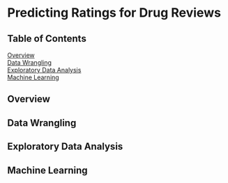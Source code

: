 # Predicting Ratings for Drug Reviews

## Table of Contents
[Overview](##Overview)  
[Data Wrangling](##Data%20Wrangling)  
[Exploratory Data Analysis](##Exploratory%20Data%20Analysis)  
[Machine Learning](##Machine%20Learning)  

## Overview

## Data Wrangling

## Exploratory Data Analysis

## Machine Learning
